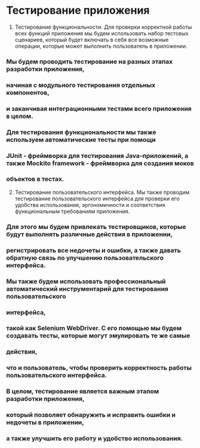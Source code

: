 # Тестирование приложения

1. Тестирование функциональности. Для проверки корректной работы всех функций приложения мы будем использовать набор тестовых сценариев, который будет включать в себя все возможные операции, которые может выполнить пользователь в приложении.

### Мы будем проводить тестирование на разных этапах разработки приложения, 
### начиная с модульного тестирования отдельных компонентов, 
### и заканчивая интеграционными тестами всего приложения в целом.

### Для тестирования функциональности мы также используем автоматические тесты при помощи  
### JUnit - фреймворка для тестирования Java-приложений, а также Mockito framework - фреймворка для создания моков 
### объектов в тестах.

2. Тестирование пользовательского интерфейса. Мы также проводим тестирование пользовательского интерфейса для проверки его удобства использования, эргономичности и соответствия функциональным требованиям приложения.

### Для этого мы будем привлекать тестировщиков, которые будут выполнять различные действия в приложении, 
### регистрировать все недочеты и ошибки, а также давать обратную связь по улучшению пользовательского интерфейса.

### Мы также будем использовать профессиональный автоматический инструментарий для тестирования пользовательского 
### интерфейса,
### такой как Selenium WebDriver. С его помощью мы будем создавать тесты, которые могут эмулировать те же самые 
### действия, 
### что и пользователь, чтобы проверить корректность работы пользовательского интерфейса.

### В целом, тестирование является важным этапом разработки приложения, 
### который позволяет обнаружить и исправить ошибки и недочеты в приложении, 
### а также улучшить его работу и удобство использования.